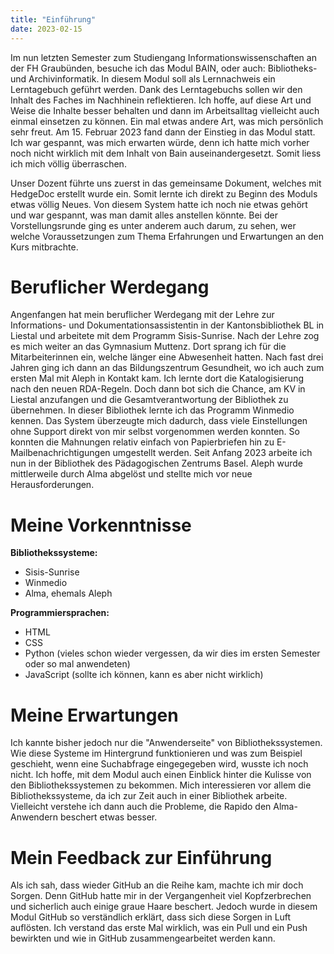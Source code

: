 ```yaml
---
title: "Einführung"
date: 2023-02-15
---
```


Im nun letzten Semester zum Studiengang Informationswissenschaften an der FH Graubünden, besuche ich das Modul BAIN, oder auch: Bibliotheks- und Archivinformatik.
In diesem Modul soll als Lernnachweis ein Lerntagebuch geführt werden. Dank des Lerntagebuchs sollen wir den Inhalt des Faches im Nachhinein reflektieren. Ich hoffe,
auf diese Art und Weise die Inhalte besser behalten und dann im Arbeitsalltag vielleicht auch einmal einsetzen zu können.
Ein mal etwas andere Art, was mich persönlich sehr freut. 
Am 15. Februar 2023 fand dann der Einstieg in das Modul statt. Ich war gespannt, was mich erwarten würde, denn ich hatte mich vorher noch nicht wirklich mit dem Inhalt
von Bain auseinandergesetzt. Somit liess ich mich völlig überraschen.

Unser Dozent führte uns zuerst in das gemeinsame Dokument, welches mit HedgeDoc erstellt wurde ein. Somit lernte ich direkt zu Beginn des Moduls etwas völlig Neues.
Von diesem System hatte ich noch nie etwas gehört und war gespannt, was man damit alles anstellen könnte.
Bei der Vorstellungsrunde ging es unter anderem auch darum, zu sehen, wer welche Voraussetzungen zum Thema Erfahrungen und Erwartungen an den Kurs mitbrachte.

# Beruflicher Werdegang

Angenfangen hat mein beruflicher Werdegang mit der Lehre zur Informations- und Dokumentationsassistentin in der Kantonsbibliothek BL in Liestal und arbeitete mit
dem Programm Sisis-Sunrise. 
Nach der Lehre zog es mich weiter an das Gymnasium Muttenz. Dort sprang ich für die Mitarbeiterinnen ein, welche länger eine Abwesenheit hatten.
Nach fast drei Jahren ging ich dann an das Bildungszentrum Gesundheit, wo ich auch zum ersten Mal mit Aleph in Kontakt kam. Ich lernte dort die Katalogisierung nach
den neuen RDA-Regeln. 
Doch dann bot sich die Chance, am KV in Liestal anzufangen und die Gesamtverantwortung der Bibliothek zu übernehmen. In dieser Bibliothek lernte ich das Programm 
Winmedio kennen. Das System überzeugte mich dadurch, dass viele Einstellungen ohne Support direkt von mir selbst vorgenommen werden konnten. So konnten die Mahnungen 
relativ einfach von Papierbriefen hin zu E-Mailbenachrichtigungen umgestellt werden.
Seit Anfang 2023 arbeite ich nun in der Bibliothek des Pädagogischen Zentrums Basel. Aleph wurde mittlerweile durch Alma abgelöst und stellte mich vor neue 
Herausforderungen.

# Meine Vorkenntnisse

**Bibliothekssysteme:**
* Sisis-Sunrise
* Winmedio
* Alma, ehemals Aleph
  
**Programmiersprachen:**
* HTML
* CSS
* Python (vieles schon wieder vergessen, da wir dies im ersten Semester oder so mal anwendeten)
* JavaScript (sollte ich können, kann es aber nicht wirklich)

# Meine Erwartungen

Ich kannte bisher jedoch nur die "Anwenderseite" von Bibliothekssystemen. 
Wie diese Systeme im Hintergrund funktionieren und was zum Beispiel geschieht, wenn eine Suchabfrage eingegegeben wird, wusste ich noch nicht.
Ich hoffe, mit dem Modul auch einen Einblick hinter die Kulisse von den Bibliothekssystemen zu bekommen. Mich interessieren vor allem die Bibliothekssysteme, 
da ich zur Zeit auch in einer Bibliothek arbeite. Vielleicht verstehe ich dann auch die Probleme, die Rapido den Alma-Anwendern beschert etwas besser.

# Mein Feedback zur Einführung

Als ich sah, dass wieder GitHub an die Reihe kam, machte ich mir doch Sorgen. Denn GitHub hatte mir in der Vergangenheit viel Kopfzerbrechen und sicherlich auch
einige graue Haare beschert. Jedoch wurde in diesem Modul GitHub so verständlich erklärt, dass sich diese Sorgen in Luft auflösten. Ich verstand das erste Mal
wirklich, was ein Pull und ein Push bewirkten und wie in GitHub zusammengearbeitet werden kann.
